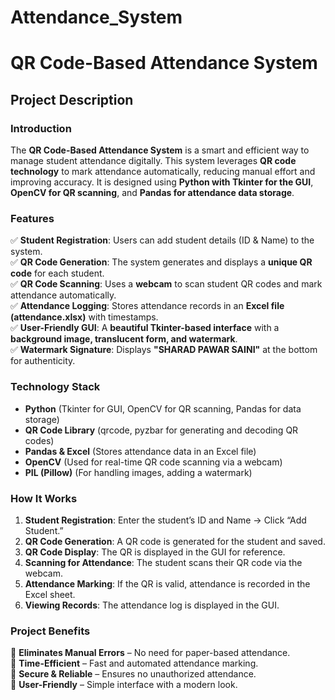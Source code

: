 # Attendance_System
# **QR Code-Based Attendance System**  

## **Project Description**  

### **Introduction**  
The **QR Code-Based Attendance System** is a smart and efficient way to manage student attendance digitally. This system leverages **QR code technology** to mark attendance automatically, reducing manual effort and improving accuracy. It is designed using **Python with Tkinter for the GUI**, **OpenCV for QR scanning**, and **Pandas for attendance data storage**.  

### **Features**  
✅ **Student Registration**: Users can add student details (ID & Name) to the system.  
✅ **QR Code Generation**: The system generates and displays a **unique QR code** for each student.  
✅ **QR Code Scanning**: Uses a **webcam** to scan student QR codes and mark attendance automatically.  
✅ **Attendance Logging**: Stores attendance records in an **Excel file (attendance.xlsx)** with timestamps.  
✅ **User-Friendly GUI**: A **beautiful Tkinter-based interface** with a **background image, translucent form, and watermark**.  
✅ **Watermark Signature**: Displays **"SHARAD PAWAR SAINI"** at the bottom for authenticity.  

### **Technology Stack**  
- **Python** (Tkinter for GUI, OpenCV for QR scanning, Pandas for data storage)  
- **QR Code Library** (qrcode, pyzbar for generating and decoding QR codes)  
- **Pandas & Excel** (Stores attendance data in an Excel file)  
- **OpenCV** (Used for real-time QR code scanning via a webcam)  
- **PIL (Pillow)** (For handling images, adding a watermark)  

### **How It Works**  
1. **Student Registration**: Enter the student’s ID and Name → Click “Add Student.”  
2. **QR Code Generation**: A QR code is generated for the student and saved.  
3. **QR Code Display**: The QR is displayed in the GUI for reference.  
4. **Scanning for Attendance**: The student scans their QR code via the webcam.  
5. **Attendance Marking**: If the QR is valid, attendance is recorded in the Excel sheet.  
6. **Viewing Records**: The attendance log is displayed in the GUI.  

### **Project Benefits**  
📌 **Eliminates Manual Errors** – No need for paper-based attendance.  
📌 **Time-Efficient** – Fast and automated attendance marking.  
📌 **Secure & Reliable** – Ensures no unauthorized attendance.  
📌 **User-Friendly** – Simple interface with a modern look.  
